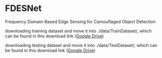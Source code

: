 # FDESNet
Frequency Domain-Based Edge Sensing for Camouflaged Object Detection

downloading training dataset and move it into ./data/TrainDataset/, which can be found in this download link ([Google Drive](https://drive.google.com/file/d/1Kifp7I0n9dlWKXXNIbN7kgyokoRY4Yz7/view))

downloading testing dataset and move it into ./data/TestDataset/, which can be found in this download link ([Google Drive](https://drive.usercontent.google.com/download?id=1QEGnP9O7HbN_2tH999O3HRIsErIVYalx&export=download?usp%3Dsharing))
